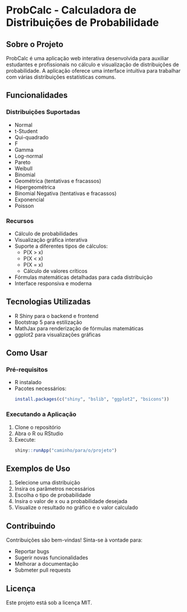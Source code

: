 # ProbCalc - Calculadora de Distribuições de Probabilidade

## Sobre o Projeto
ProbCalc é uma aplicação web interativa desenvolvida para auxiliar estudantes e profissionais no cálculo e visualização de distribuições de probabilidade. A aplicação oferece uma interface intuitiva para trabalhar com várias distribuições estatísticas comuns.

## Funcionalidades

### Distribuições Suportadas
- Normal
- t-Student
- Qui-quadrado
- F
- Gamma
- Log-normal
- Pareto
- Weibull
- Binomial
- Geométrica (tentativas e fracassos)
- Hipergeométrica
- Binomial Negativa (tentativas e fracassos)
- Exponencial
- Poisson

### Recursos
- Cálculo de probabilidades
- Visualização gráfica interativa
- Suporte a diferentes tipos de cálculos:
  - P(X > x)
  - P(X < x)
  - P(X = x)
  - Cálculo de valores críticos
- Fórmulas matemáticas detalhadas para cada distribuição
- Interface responsiva e moderna

## Tecnologias Utilizadas
- R Shiny para o backend e frontend
- Bootstrap 5 para estilização
- MathJax para renderização de fórmulas matemáticas
- ggplot2 para visualizações gráficas

## Como Usar

### Pré-requisitos
- R instalado
- Pacotes necessários:
  ```R
  install.packages(c("shiny", "bslib", "ggplot2", "bsicons"))
  ```

### Executando a Aplicação
1. Clone o repositório
2. Abra o R ou RStudio
3. Execute:
   ```R
   shiny::runApp("caminho/para/o/projeto")
   ```

## Exemplos de Uso
1. Selecione uma distribuição
2. Insira os parâmetros necessários
3. Escolha o tipo de probabilidade
4. Insira o valor de x ou a probabilidade desejada
5. Visualize o resultado no gráfico e o valor calculado

## Contribuindo
Contribuições são bem-vindas! Sinta-se à vontade para:
- Reportar bugs
- Sugerir novas funcionalidades
- Melhorar a documentação
- Submeter pull requests

## Licença
Este projeto está sob a licença MIT.